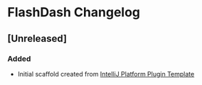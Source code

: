 <!-- Keep a Changelog guide -> https://keepachangelog.com -->

# FlashDash Changelog

## [Unreleased]
### Added
- Initial scaffold created from [IntelliJ Platform Plugin Template](https://github.com/JetBrains/intellij-platform-plugin-template)
